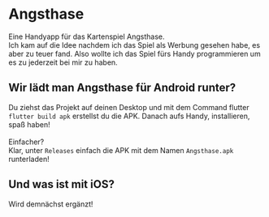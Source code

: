 # Angsthase

Eine Handyapp für das Kartenspiel Angsthase. <br>
Ich kam auf die Idee nachdem ich das Spiel als Werbung gesehen habe, es aber zu teuer fand. Also wollte ich das Spiel fürs Handy programmieren um es zu jederzeit bei mir zu haben.

## Wir lädt man Angsthase für Android runter?
Du ziehst das Projekt auf deinen Desktop und mit dem Command flutter ```flutter build apk``` erstellst du die APK. Danach aufs Handy, installieren, spaß haben!
<br>
<br>
Einfacher? <br>
Klar, unter ```Releases``` einfach die APK mit dem Namen ```Angsthase.apk``` runterladen!

## Und was ist mit iOS?
Wird demnächst ergänzt!
